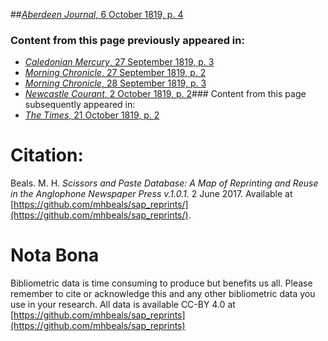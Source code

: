 ##[*Aberdeen Journal*, 6 October 1819, p. 4](https://mhbeals.github.io/sap_html/Aberdeen-Journal/Aberdeen-Journal-6-October-1819-p-4)

### Content from this page previously appeared in:
+ [*Caledonian Mercury*, 27 September 1819, p. 3](https://mhbeals.github.io/sap_html/Caledonian-Mercury/Caledonian-Mercury-27-September-1819-p-3)
+ [*Morning Chronicle*, 27 September 1819, p. 2](https://mhbeals.github.io/sap_html/Morning-Chronicle/Morning-Chronicle-27-September-1819-p-2)
+ [*Morning Chronicle*, 28 September 1819, p. 3](https://mhbeals.github.io/sap_html/Morning-Chronicle/Morning-Chronicle-28-September-1819-p-3)
+ [*Newcastle Courant*, 2 October 1819, p. 2](https://mhbeals.github.io/sap_html/Newcastle-Courant/Newcastle-Courant-2-October-1819-p-2)### Content from this page subsequently appeared in:
+ [*The Times*, 21 October 1819, p. 2](https://mhbeals.github.io/sap_html/The-Times/The-Times-21-October-1819-p-2)
                    
# Citation: 

Beals. M. H. *Scissors and Paste Database: A Map of Reprinting and Reuse in the Anglophone Newspaper Press v.1.0.1.* 2 June 2017. Available at [https://github.com/mhbeals/sap_reprints/](https://github.com/mhbeals/sap_reprints/). 
                    
# Nota Bona

Bibliometric data is time consuming to produce but benefits us all. Please remember to cite or acknowledge this and any other bibliometric data you use in your research. All data is available CC-BY 4.0 at [https://github.com/mhbeals/sap_reprints](https://github.com/mhbeals/sap_reprints)